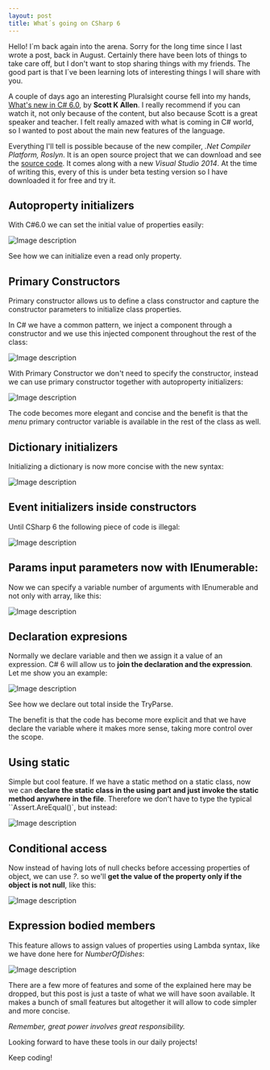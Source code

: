 ```yaml
---
layout: post
title: What´s going on CSharp 6
---
```


Hello! I´m back again into the arena. Sorry for the long time since I last wrote a post, back in August.
Certainly there have been lots of things to take care off, but I don't want to stop sharing things with my friends.
The good part is that I´ve been learning lots of interesting things I will share with you.

A couple of days ago an interesting Pluralsight course fell into my hands, [What's new in C# 6.0](http://www.pluralsight.com/courses/csharp-6-whats-new), by **Scott K Allen**. 
I really recommend if you can watch it, not only because of the content, but also because Scott is a great speaker and teacher. I felt really amazed with what is coming in C# world, so I wanted to post about the main new features of the language.

Everything I'll tell is possible because of the new compiler, *.Net Compiler Platform, Roslyn*. It is an open source project that we can download and see the [source code](http://roslyn.codeplex.com/). 
It comes along with a new *Visual Studio 2014*. At the time of writing this, every of this is under beta testing version so I have downloaded it for free and try it.

## Autoproperty initializers

With C#6.0 we can set the initial value of properties easily:

![Image description](/images/cs6/CS6.jpg)

See how we can initialize even a read only property.

## Primary Constructors

Primary constructor allows us to define a class constructor and capture the constructor parameters to initialize class properties.

In C# we have a common pattern, we inject a component through a constructor and we use this injected component throughout the rest of the class:

![Image description](/images/cs6/CS6_2.jpg)

With Primary Constructor we don't need to specify the constructor, instead we can use primary constructor together with autoproperty initializers:

![Image description](/images/cs6/CS6_3.jpg)

The code becomes more elegant and concise and the benefit is that the _menu_ primary contructor variable is available in the rest of the class as well.

## Dictionary initializers

Initializing a dictionary is now more concise with the new syntax:

![Image description](/images/cs6/CS6_4.jpg)

## Event initializers inside constructors

Until CSharp 6 the following piece of code is illegal:

![Image description](/images/cs6/CS6_5.jpg)

## Params input parameters now with IEnumerable:

Now we can specify a variable number of arguments with IEnumerable and not only with array, like this:

![Image description](/images/cs6/CS6_6.jpg)

## Declaration expresions

Normally we declare variable and then we assign it a value of an expression. C# 6 will allow us to **join the declaration and the expression**. Let me show you an example:

![Image description](/images/cs6/CS6_7.jpg)

See how we declare out total inside the TryParse.

The benefit is that the code has become more explicit and that we have declare the variable where it makes more sense, taking more control over the scope.

## Using static

Simple but cool feature. If we have a static method on a static class, now we can **declare the static class in the using part and just invoke the static method anywhere in the file**. Therefore we don't have to type the typical ``Assert.AreEqual()`, but instead:

![Image description](/images/cs6/CS6_8.jpg)

## Conditional access

Now instead of having lots of null checks before accessing properties of object, we can use *?*. so we'll **get the value of the property only if the object is not null**, like this:

![Image description](/images/cs6/CS6_10.jpg)

## Expression bodied members

This feature allows to assign values of properties using Lambda syntax, like we have done here for _NumberOfDishes_:

![Image description](/images/cs6/CS6_11.jpg)

There are a few more of features and some of the explained here may be dropped, but this post is just a taste of what we will have soon available. It makes a bunch of small features but altogether it will allow to code simpler and more concise.

_Remember, great power involves great responsibility._

Looking forward to have these tools in our daily projects!

Keep coding!
